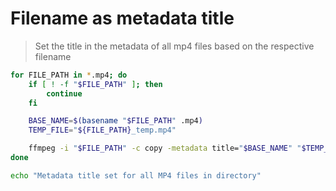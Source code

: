 # Filename as metadata title

> Set the title in the metadata of all mp4 files based on the respective filename

```bash
for FILE_PATH in *.mp4; do
    if [ ! -f "$FILE_PATH" ]; then
        continue
    fi

    BASE_NAME=$(basename "$FILE_PATH" .mp4)
    TEMP_FILE="${FILE_PATH}_temp.mp4"

    ffmpeg -i "$FILE_PATH" -c copy -metadata title="$BASE_NAME" "$TEMP_FILE" && mv "$TEMP_FILE" "$FILE_PATH"
done

echo "Metadata title set for all MP4 files in directory"
```
